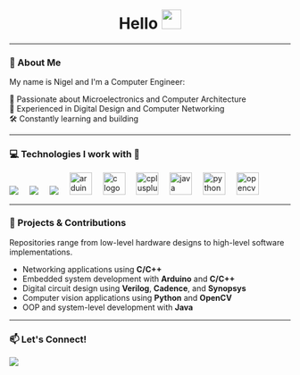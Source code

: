 <h1 align="center">Hello <img src="https://media.giphy.com/media/hvRJCLFzcasrR4ia7z/giphy.gif" width="35"></h1>

---

### 💼 About Me

<p align="left">
My name is Nigel and I'm a Computer Engineer:

🚀 Passionate about Microelectronics and Computer Architecture<br>
🎯 Experienced in Digital Design and Computer Networking<br>
🛠️ Constantly learning and building
</p>

---

### 💻 Technologies I work with 🔧

<div align="left">
  <img src="https://img.shields.io/badge/Verilog-EDA-green?style=for-the-badge"/>
  <img width="12" />
  <img src="https://img.shields.io/badge/Cadence-EDATools-red?style=for-the-badge"/>
  <img width="12" />
  <img src="https://img.shields.io/badge/Synopsys-EDA-purple?style=for-the-badge"/>
  <img width="12" />
  <img src="https://cdn.jsdelivr.net/gh/devicons/devicon/icons/arduino/arduino-original.svg" height="40" alt="arduino logo"  />
  <img width="12" />
  <img src="https://cdn.jsdelivr.net/gh/devicons/devicon/icons/c/c-original.svg" height="40" alt="c logo"  />
  <img width="12" />
  <img src="https://cdn.jsdelivr.net/gh/devicons/devicon/icons/cplusplus/cplusplus-original.svg" height="40" alt="cplusplus logo"  />
  <img width="12" />
  <img src="https://cdn.jsdelivr.net/gh/devicons/devicon/icons/java/java-original.svg" height="40" alt="java logo"  />
  <img width="12" />
  <img src="https://cdn.jsdelivr.net/gh/devicons/devicon/icons/python/python-original.svg" height="40" alt="python logo"  />
  <img width="12" />
  <img src="https://cdn.jsdelivr.net/gh/devicons/devicon/icons/opencv/opencv-original.svg" height="40" alt="opencv logo"  />
</div>

---

### 🧩 Projects & Contributions

Repositories range from low-level hardware designs to high-level software implementations.
- Networking applications using **C/C++**
- Embedded system development with **Arduino** and **C/C++**
- Digital circuit design using **Verilog**, **Cadence**, and **Synopsys**
- Computer vision applications using **Python** and **OpenCV**
- OOP and system-level development with **Java**

---

### 📫 Let's Connect!

<div align="left">
  <a href="mailto:your.kudowor19@gmail.com"><img src="https://img.shields.io/badge/Gmail-D14836?style=for-the-badge&logo=gmail&logoColor=white"/></a>
</div>

###
